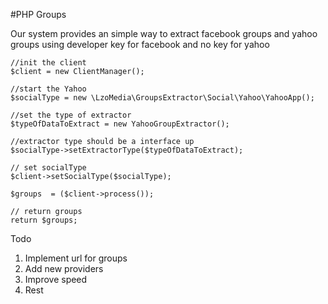 #PHP Groups

Our system provides an simple way to extract facebook groups and yahoo groups using developer key for facebook and no key for yahoo


    //init the client
    $client = new ClientManager();

    //start the Yahoo
    $socialType = new \LzoMedia\GroupsExtractor\Social\Yahoo\YahooApp();

    //set the type of extractor
    $typeOfDataToExtract = new YahooGroupExtractor();

    //extractor type should be a interface up
    $socialType->setExtractorType($typeOfDataToExtract);

    // set socialType
    $client->setSocialType($socialType);

    $groups  = ($client->process());
    
    // return groups
    return $groups;
    

Todo
1. Implement url for groups
2. Add new providers
3. Improve speed
4. Rest